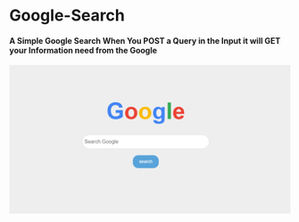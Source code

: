 # Google-Search

#### A Simple Google Search When You POST a Query in the Input it will GET your Information need from the Google

![imageOfWebPage.png](https://github.com/YassenAli/Google-Search/blob/main/imageOfWebPage.png)
